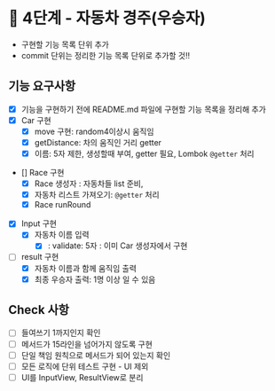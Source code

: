 # 🚀 4단계 - 자동차 경주(우승자)

- 구현할 기능 목록 단위 추가
- commit 단위는 정리한 기능 목록 단위로 추가할 것!!

## 기능 요구사항
- [x] 기능을 구현하기 전에 README.md 파일에 구현할 기능 목록을 정리해 추가
- [x] Car 구현
  - [x] move 구현: random4이상시 움직임
  - [x] getDistance: 차의 움직인 거리 getter
  - [x] 이름: 5자 제한, 생성할때 부여, getter 필요, Lombok  `@getter` 처리
- [] Race 구현
  - [x] Race 생성자 : 자동차들 list 준비, 
  - [x] 자동차 리스트 가져오기: `@getter` 처리
  - [x] Race runRound

- [x] Input 구현
  - [x] 자동차 이름 입력
    - [x] : validate: 5자 : 이미 Car 생성자에서 구현

- [ ] result 구현
  - [x] 자동차 이름과 함께 움직임 출력
  - [x] 최종 우승자 출력: 1명 이상 일 수 있음

## Check 사항
- [ ] 들여쓰기 1까지인지 확인
- [ ] 메서드가 15라인을 넘어가지 않도록 구현
- [ ] 단일 책임 원칙으로 메서드가 되어 있는지 확인
- [ ] 모든 로직에 단위 테스트 구현 - UI 제외
- [ ] UI를 InputView, ResultView로 분리